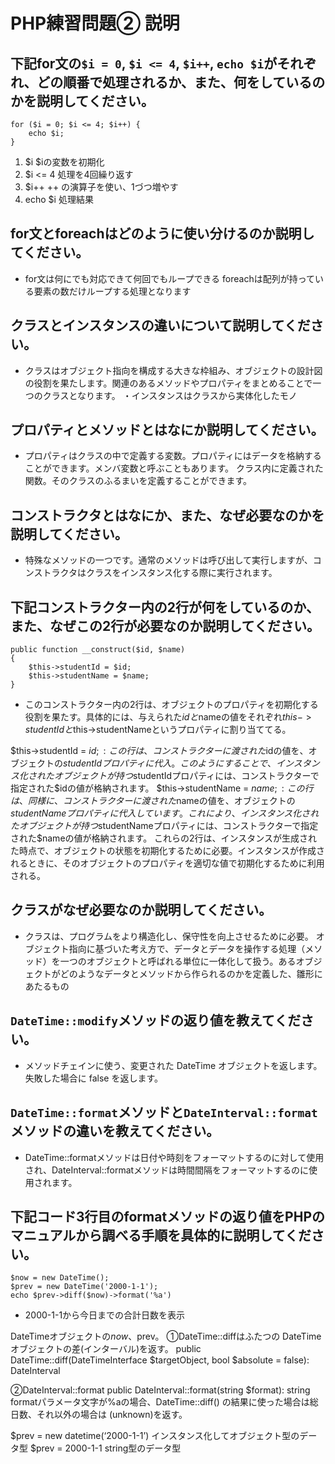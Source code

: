# PHP練習問題② 説明

## 下記for文の`$i = 0`, `$i <= 4`, `$i++`, `echo $i`がそれぞれ、どの順番で処理されるか、また、何をしているのかを説明してください。

```
for ($i = 0; $i <= 4; $i++) {
    echo $i;
}
```

1. $i $iの変数を初期化
2. $i <= 4 処理を4回繰り返す
3. $i++  ++ の演算子を使い、1づつ増やす
4. echo $i 処理結果

## for文とforeachはどのように使い分けるのか説明してください。
- for文は何にでも対応できて何回でもループできる
foreachは配列が持っている要素の数だけループする処理となります

## クラスとインスタンスの違いについて説明してください。
- クラスはオブジェクト指向を構成する大きな枠組み、オブジェクトの設計図の役割を果たします。関連のあるメソッドやプロパティをまとめることで一つのクラスとなります。
・インスタンスはクラスから実体化したモノ

## プロパティとメソッドとはなにか説明してください。
- プロパティはクラスの中で定義する変数。プロパティにはデータを格納することができます。メンバ変数と呼ぶこともあります。
クラス内に定義された関数。そのクラスのふるまいを定義することができます。

## コンストラクタとはなにか、また、なぜ必要なのかを説明してください。
- 特殊なメソッドの一つです。通常のメソッドは呼び出して実行しますが、コンストラクタはクラスをインスタンス化する際に実行されます。

## 下記コンストラクター内の2行が何をしているのか、また、なぜこの2行が必要なのか説明してください。
```
public function __construct($id, $name)
{
    $this->studentId = $id;
    $this->studentName = $name;
}
```
- このコンストラクター内の2行は、オブジェクトのプロパティを初期化する役割を果たす。具体的には、与えられた$idと$nameの値をそれぞれ$this->studentIdと$this->studentNameというプロパティに割り当ててる。

$this->studentId = $id;: この行は、コンストラクターに渡された$idの値を、オブジェクトの$studentIdプロパティに代入。このようにすることで、インスタンス化されたオブジェクトが持つ$studentIdプロパティには、コンストラクターで指定された$idの値が格納されます。
$this->studentName = $name;: この行は、同様に、コンストラクターに渡された$nameの値を、オブジェクトの$studentNameプロパティに代入しています。これにより、インスタンス化されたオブジェクトが持つ$studentNameプロパティには、コンストラクターで指定された$nameの値が格納されます。
これらの2行は、インスタンスが生成された時点で、オブジェクトの状態を初期化するために必要。インスタンスが作成されるときに、そのオブジェクトのプロパティを適切な値で初期化するために利用される。

## クラスがなぜ必要なのか説明してください。
- クラスは、プログラムをより構造化し、保守性を向上させるために必要。
オブジェクト指向に基づいた考え方で、データとデータを操作する処理（メソッド）を一つのオブジェクトと呼ばれる単位に一体化して扱う。あるオブジェクトがどのようなデータとメソッドから作られるのかを定義した、雛形にあたるもの

## `DateTime::modify`メソッドの返り値を教えてください。
- メソッドチェインに使う、変更された DateTime オブジェクトを返します。失敗した場合に false を返します。

## `DateTime::format`メソッドと`DateInterval::format`メソッドの違いを教えてください。
- DateTime::formatメソッドは日付や時刻をフォーマットするのに対して使用され、DateInterval::formatメソッドは時間間隔をフォーマットするのに使用されます。


## 下記コード3行目のformatメソッドの返り値をPHPのマニュアルから調べる手順を具体的に説明してください。
```
$now = new DateTime();
$prev = new DateTime('2000-1-1');
echo $prev->diff($now)->format('%a')
```

- 2000-1-1から今日までの合計日数を表示


DateTimeオブジェクトの$now、$prev。
①DateTime::diffはふたつの DateTime オブジェクトの差(インターバル)を返す。
public DateTime::diff(DateTimeInterface $targetObject, bool $absolute = false): DateInterval

②DateInterval::format
public DateInterval::format(string $format): string
formatパラメータ文字が%aの場合、DateTime::diff() の結果に使った場合は総日数、それ以外の場合は (unknown)を返す。




$prev = new datetime(‘2000-1-1’) インスタンス化してオブジェクト型のデータ型
$prev = 2000-1-1 string型のデータ型








